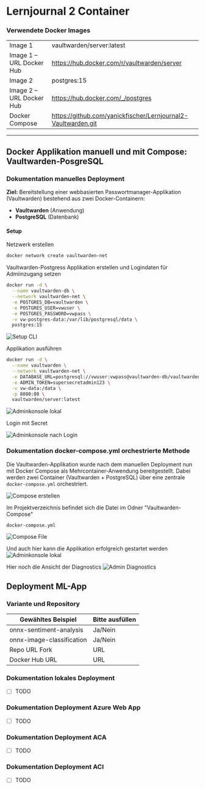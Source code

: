 ﻿# Lernjournal 2 Container

### Verwendete Docker Images

|                          |                                                                 |
|--------------------------|-----------------------------------------------------------------|
| Image 1                  | vaultwarden/server:latest                                       |
| Image 1 – URL Docker Hub | https://hub.docker.com/r/vaultwarden/server                    |
| Image 2                  | postgres:15                                                    |
| Image 2 – URL Docker Hub | https://hub.docker.com/_/postgres                              |
| Docker Compose           | https://github.com/yanickfischer/Lernjournal2-Vaultwarden.git  |

---
## Docker Applikation manuell und mit Compose: Vaultwarden-PosgreSQL

### Dokumentation manuelles Deployment

**Ziel:** Bereitstellung einer webbasierten Passwortmanager-Applikation (Vaultwarden) bestehend aus zwei Docker-Containern:

- **Vaultwarden** (Anwendung)
- **PostgreSQL** (Datenbank)

####  Setup

Netzwerk erstellen
```bash
docker network create vaultwarden-net
```

Vaultwarden-Postgress Applikation erstellen und Logindaten für Admiinzugang setzen
```bash
docker run -d \
  --name vaultwarden-db \
  --network vaultwarden-net \
  -e POSTGRES_DB=vaultwarden \
  -e POSTGRES_USER=vwuser \
  -e POSTGRES_PASSWORD=vwpass \
  -v vw-postgres-data:/var/lib/postgresql/data \
  postgres:15
```
<img src="images/Vault_ManualSetup.png" alt="Setup CLI" style="max-width: 100%; height: auto;">

Applikation ausführen
```bash
docker run -d \
  --name vaultwarden \
  --network vaultwarden-net \
  -e DATABASE_URL=postgresql://vwuser:vwpass@vaultwarden-db/vaultwarden \
  -e ADMIN_TOKEN=supersecretadmin123 \
  -v vw-data:/data \
  -p 8080:80 \
  vaultwarden/server:latest
```
<img src="images/Vault1.png" alt="Adminkonsole lokal" style="max-width: 100%; height: auto;">

Login mit Secret

<img src="images/Vault2.png" alt="Adminkonsole nach Login" style="max-width: 100%; height: auto;">

### Dokumentation docker-compose.yml orchestrierte Methode

Die Vaultwarden-Applikation wurde nach dem manuellen Deployment nun mit Docker Compose als Mehrcontainer-Anwendung bereitgestellt. Dabei werden zwei Container (Vaultwarden + PostgreSQL) über eine zentrale `docker-compose.yml` orchestriert.

<img src="images/Vault_VsCodeCLI.png" alt="Compose erstellen" style="max-width: 100%; height: auto;">

Im Projektverzeichnis befindet sich die Datei im Odner "Vaultwarden-Compose"

```bash
docker-compose.yml
```
<img src="images/Vault_Compose_File.png" alt="Compose File" style="max-width: 100%; height: auto;">

Und auch hier kann die Applikation erfolgreich gestartet werden
<img src="images/Vault_Admin.png" alt="Adminkonsole lokal" style="max-width: 100%; height: auto;">

Hier noch die Ansicht der Diagnostics
<img src="images/Vault_Diagnostics.png" alt="Admin Diagnostics" style="max-width: 100%; height: auto;">

## Deployment ML-App

### Variante und Repository

| Gewähltes Beispiel | Bitte ausfüllen |
| -------- | ------- |
| onnx-sentiment-analysis | Ja/Nein |
| onnx-image-classification | Ja/Nein |
| Repo URL Fork | URL |
| Docker Hub URL | URL |

### Dokumentation lokales Deployment

* [ ] TODO

### Dokumentation Deployment Azure Web App

* [ ] TODO

### Dokumentation Deployment ACA

* [ ] TODO

### Dokumentation Deployment ACI

* [ ] TODO
